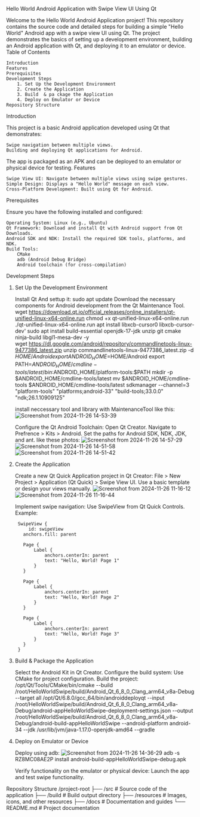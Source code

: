 Hello World Android Application with Swipe View UI Using Qt

Welcome to the Hello World Android Application project! This repository contains the source code and detailed steps for building a simple "Hello World" Android app with a swipe view UI using Qt. The project demonstrates the basics of setting up a development environment, building an Android application with Qt, and deploying it to an emulator or device.
Table of Contents

    Introduction
    Features
    Prerequisites
    Development Steps
        1. Set Up the Development Environment
        2. Create the Application
        3. Build  & pa ckage the Application
        4. Deploy on Emulator or Device
    Repository Structure

Introduction

This project is a basic Android application developed using Qt that demonstrates:

    Swipe navigation between multiple views.
    Building and deploying Qt applications for Android.

The app is packaged as an APK and can be deployed to an emulator or physical device for testing.
Features

    Swipe View UI: Navigate between multiple views using swipe gestures.
    Simple Design: Displays a "Hello World" message on each view.
    Cross-Platform Development: Built using Qt for Android.

Prerequisites

Ensure you have the following installed and configured:

    Operating System: Linux (e.g., Ubuntu)
    Qt Framework: Download and install Qt with Android support from Qt Downloads.
    Android SDK and NDK: Install the required SDK tools, platforms, and NDK.
    Build Tools:
        CMake
        adb (Android Debug Bridge)
        Android toolchain (for cross-compilation)

Development Steps
1. Set Up the Development Environment

    Install Qt And settup it:
    sudo apt update
    Download the necessary components for Android development from the Qt Maintenance Tool.
    wget https://download.qt.io/official_releases/online_installers/qt-unified-linux-x64-online.run
    chmod +x qt-unified-linux-x64-online.run
    ./qt-unified-linux-x64-online.run
    apt install libxcb-cursor0 libxcb-cursor-dev'
    sudo apt install build-essential openjdk-17-jdk unzip git cmake ninja-build libgl1-mesa-dev -y  
    wget https://dl.google.com/android/repository/commandlinetools-linux-9477386_latest.zip
    unzip commandlinetools-linux-9477386_latest.zip -d $HOME/Android
    export ANDROID_HOME=$HOME/Android
    export PATH=$ANDROID_HOME/cmdline-tools/latest/bin:$ANDROID_HOME/platform-tools:$PATH
    mkdir -p $ANDROID_HOME/cmdline-tools/latest
    mv $ANDROID_HOME/cmdline-tools $ANDROID_HOME/cmdline-tools/latest
    sdkmanager  --channel=3   "platform-tools" "platforms;android-33" "build-tools;33.0.0" "ndk;26.1.10909125"

    install neccessary tool and  library  with  MaintenanceTool like this: 
    ![Screenshot from 2024-11-26 14-53-39](https://github.com/user-attachments/assets/c493bac6-9052-4128-92b3-f8c03721225c)

    Configure the Qt Android Toolchain:
        Open Qt Creator.
        Navigate to Prefrence > Kits > Android.
        Set the paths for Android SDK, NDK, JDK, and ant.
        like these photos:
        ![Screenshot from 2024-11-26 14-57-29](https://github.com/user-attachments/assets/e9971ee6-e5bc-4540-9041-3f80d8ccec21)
        ![Screenshot from 2024-11-26 14-51-58](https://github.com/user-attachments/assets/f8cf0646-92be-453c-b818-a258e4d45acf)
        ![Screenshot from 2024-11-26 14-51-42](https://github.com/user-attachments/assets/b1bde40e-62ee-41ad-a76f-cf25acf5bc4a)

2. Create the Application

    Create a new Qt Quick Application project in Qt Creator:
        File > New Project > Application (Qt Quick) > Swipe View UI.
        Use a basic template or design your views manually.
        ![Screenshot from 2024-11-26 11-16-12](https://github.com/user-attachments/assets/8a7cb925-123e-4bc1-bf9b-29bbd793d401)
        ![Screenshot from 2024-11-26 11-16-44](https://github.com/user-attachments/assets/7e262685-d897-4dbd-b775-4829b9c25f84)


    Implement swipe navigation:
        Use SwipeView from Qt Quick Controls.
        Example:

        SwipeView {
            id: swipeView
          anchors.fill: parent
  
          Page {
              Label {
                  anchors.centerIn: parent
                  text: "Hello, World! Page 1"
              }
          }
  
          Page {
              Label {
                  anchors.centerIn: parent
                  text: "Hello, World! Page 2"
              }
          }
  
          Page {
              Label {
                  anchors.centerIn: parent
                  text: "Hello, World! Page 3"
              }
          }
        }

3. Build & Package the Application

    Select the Android Kit in Qt Creator.
    Configure the build system:
        Use CMake for project configuration.
    Build the project:
   /opt/Qt/Tools/CMake/bin/cmake --build /root/HelloWorldSwipe/build/Android_Qt_6_8_0_Clang_arm64_v8a-Debug --target all
   /opt/Qt/6.8.0/gcc_64/bin/androiddeployqt --input /root/HelloWorldSwipe/build/Android_Qt_6_8_0_Clang_arm64_v8a-Debug/android-appHelloWorldSwipe-deployment-settings.json --output /root/HelloWorldSwipe/build/Android_Qt_6_8_0_Clang_arm64_v8a-      Debug/android-build-appHelloWorldSwipe --android-platform android-34 --jdk /usr/lib/jvm/java-1.17.0-openjdk-amd64 --gradle


4. Deploy on Emulator or Device

    Deploy using adb:
    ![Screenshot from 2024-11-26 14-36-29](https://github.com/user-attachments/assets/684a7df8-66d1-4e4f-a665-03b21cb5d9ee)
    adb -s RZ8MC08AE2P install android-build-appHelloWorldSwipe-debug.apk

    Verify functionality on the emulator or physical device:
        Launch the app and test swipe functionality.

Repository Structure
/project-root
├── /src                # Source code of the application
├── /build              # Build output directory
├── /resources          # Images, icons, and other resources
├── /docs               # Documentation and guides
└── README.md           # Project documentation
